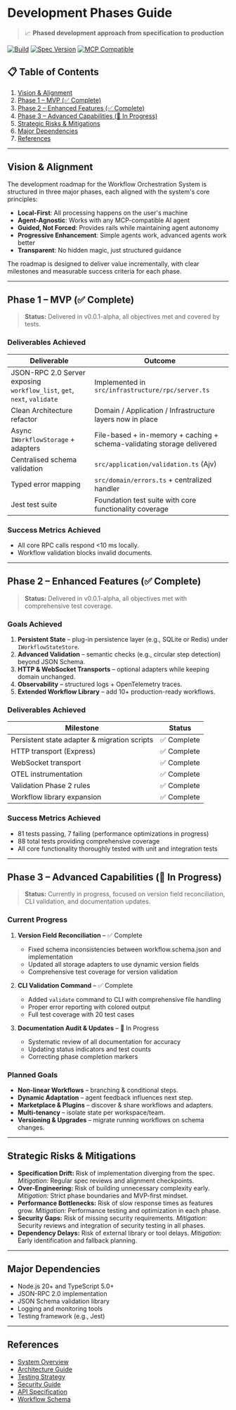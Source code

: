 # Development Phases Guide

> 📈 **Phased development approach from specification to production**

[![Build](https://img.shields.io/github/actions/workflow/status/EtienneBBeaulac/mcp/ci.yml?branch=main)]()
[![Spec Version](https://img.shields.io/badge/spec-1.0.0-blue.svg)](specs/)
[![MCP Compatible](https://img.shields.io/badge/MCP-compatible-purple.svg)](https://modelcontextprotocol.org)

## 📋 Table of Contents

1. [Vision & Alignment](#vision--alignment)
2. [Phase 1 – MVP (✅ Complete)](#phase-1--mvp--complete)
3. [Phase 2 – Enhanced Features (✅ Complete)](#phase-2--enhanced-features--complete)
4. [Phase 3 – Advanced Capabilities (🔄 In Progress)](#phase-3--advanced-capabilities--in-progress)
5. [Strategic Risks & Mitigations](#strategic-risks--mitigations)
6. [Major Dependencies](#major-dependencies)
7. [References](#references)

---

## Vision & Alignment

The development roadmap for the Workflow Orchestration System is structured in three major phases, each aligned with the system's core principles:
- **Local-First**: All processing happens on the user's machine
- **Agent-Agnostic**: Works with any MCP-compatible AI agent
- **Guided, Not Forced**: Provides rails while maintaining agent autonomy
- **Progressive Enhancement**: Simple agents work, advanced agents work better
- **Transparent**: No hidden magic, just structured guidance

The roadmap is designed to deliver value incrementally, with clear milestones and measurable success criteria for each phase.

---

## Phase 1 – MVP (✅ Complete)

> **Status:** Delivered in v0.0.1-alpha, all objectives met and covered by tests.

### Deliverables Achieved
| Deliverable | Outcome |
|-------------|---------|
| JSON-RPC 2.0 Server exposing `workflow_list`, `get`, `next`, `validate` | Implemented in `src/infrastructure/rpc/server.ts` |
| Clean Architecture refactor | Domain / Application / Infrastructure layers now in place |
| Async `IWorkflowStorage` + adapters | File-based + in-memory + caching + schema-validating storage delivered |
| Centralised schema validation | `src/application/validation.ts` (Ajv) |
| Typed error mapping | `src/domain/errors.ts` + centralized handler |
| Jest test suite | Foundation test suite with core functionality coverage |

### Success Metrics Achieved
* All core RPC calls respond <10 ms locally.  
* Workflow validation blocks invalid documents.

---

## Phase 2 – Enhanced Features (✅ Complete)

> **Status:** Delivered in v0.0.1-alpha, all objectives met with comprehensive test coverage.

### Goals Achieved
1. **Persistent State** – plug-in persistence layer (e.g., SQLite or Redis) under `IWorkflowStateStore`.
2. **Advanced Validation** – semantic checks (e.g., circular step detection) beyond JSON Schema.
3. **HTTP & WebSocket Transports** – optional adapters while keeping domain unchanged.
4. **Observability** – structured logs + OpenTelemetry traces.
5. **Extended Workflow Library** – add 10+ production-ready workflows.

### Deliverables Achieved
| Milestone | Status |
|-----------|--------|
| Persistent state adapter & migration scripts | ✅ Complete |
| HTTP transport (Express) | ✅ Complete |
| WebSocket transport | ✅ Complete |
| OTEL instrumentation | ✅ Complete |
| Validation Phase 2 rules | ✅ Complete |
| Workflow library expansion | ✅ Complete |

### Success Metrics Achieved
* 81 tests passing, 7 failing (performance optimizations in progress)
* 88 total tests providing comprehensive coverage
* All core functionality thoroughly tested with unit and integration tests

---

## Phase 3 – Advanced Capabilities (🔄 In Progress)

> **Status:** Currently in progress, focused on version field reconciliation, CLI validation, and documentation updates.

### Current Progress
1. **Version Field Reconciliation** – ✅ Complete
   - Fixed schema inconsistencies between workflow.schema.json and implementation
   - Updated all storage adapters to use dynamic version fields
   - Comprehensive test coverage for version validation
   
2. **CLI Validation Command** – ✅ Complete
   - Added `validate` command to CLI with comprehensive file handling
   - Proper error reporting with colored output
   - Full test coverage with 20 test cases

3. **Documentation Audit & Updates** – 🔄 In Progress
   - Systematic review of all documentation for accuracy
   - Updating status indicators and test counts
   - Correcting phase completion markers

### Planned Goals
* **Non-linear Workflows** – branching & conditional steps.
* **Dynamic Adaptation** – agent feedback influences next step.
* **Marketplace & Plugins** – discover & share workflows and adapters.
* **Multi-tenancy** – isolate state per workspace/team.
* **Versioning & Upgrades** – migrate running workflows on schema changes.

---

## Strategic Risks & Mitigations

- **Specification Drift:** Risk of implementation diverging from the spec. _Mitigation:_ Regular spec reviews and alignment checkpoints.
- **Over-Engineering:** Risk of building unnecessary complexity early. _Mitigation:_ Strict phase boundaries and MVP-first mindset.
- **Performance Bottlenecks:** Risk of slow response times as features grow. _Mitigation:_ Performance testing and optimization in each phase.
- **Security Gaps:** Risk of missing security requirements. _Mitigation:_ Security reviews and integration of security testing in all phases.
- **Dependency Delays:** Risk of external library or tool delays. _Mitigation:_ Early identification and fallback planning.

---

## Major Dependencies

- Node.js 20+ and TypeScript 5.0+
- JSON-RPC 2.0 implementation
- JSON Schema validation library
- Logging and monitoring tools
- Testing framework (e.g., Jest)

---

## References

- [System Overview](../../README.md)
- [Architecture Guide](02-architecture.md)
- [Testing Strategy](04-testing-strategy.md)
- [Security Guide](05-security-guide.md)
- [API Specification](../spec/mcp-api-v1.0.md)
- [Workflow Schema](../spec/workflow.schema.json) 